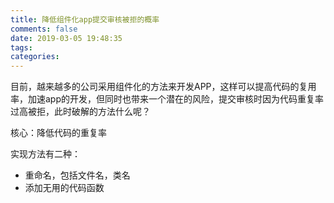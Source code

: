 ```yaml
---
title: 降低组件化app提交审核被拒的概率
comments: false
date: 2019-03-05 19:48:35
tags:
categories:
---
```

目前，越来越多的公司采用组件化的方法来开发APP，这样可以提高代码的复用率，加速app的开发，但同时也带来一个潜在的风险，提交审核时因为代码重复率过高被拒，此时破解的方法什么呢？

<!--more-->

核心：降低代码的重复率

实现方法有二种：

* 重命名，包括文件名，类名
* 添加无用的代码函数

